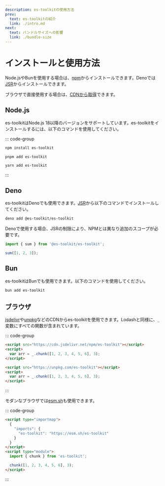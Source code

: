 ```yaml
---
description: es-toolkitの使用方法
prev:
  text: es-toolkitの紹介
  link: ./intro.md
next:
  text: バンドルサイズへの影響
  link: ./bundle-size
---
```


# インストールと使用方法

Node.jsやBunを使用する場合は、[npm](https://npmjs.com/package/es-toolkit)からインストールできます。Denoでは[JSR](https://jsr.io/@es-toolkit/es-toolkit)からインストールできます。

ブラウザで直接使用する場合は、[CDNから取得](#ブラウザ)できます。

## Node.js

es-toolkitはNode.js 18以降のバージョンをサポートしています。es-toolkitをインストールするには、以下のコマンドを使用してください。

::: code-group

```sh [npm]
npm install es-toolkit
```

```sh [pnpm]
pnpm add es-toolkit
```

```sh [yarn]
yarn add es-toolkit
```

:::

## Deno

es-toolkitはDenoでも使用できます。[JSR](https://jsr.io/@es-toolkit/es-toolkit)から以下のコマンドでインストールしてください。

```sh
deno add @es-toolkit/es-toolkit
```

Denoで使用する場合、JSRの制限により、NPMとは異なり追加のスコープが必要です。

```typescript
import { sum } from '@es-toolkit/es-toolkit';

sum([1, 2, 3]);
```

## Bun

es-toolkitはBunでも使用できます。以下のコマンドを使用してください。

```sh
bun add es-toolkit
```

## ブラウザ

[jsdelivr](https://www.jsdelivr.com)や[unpkg](https://unpkg.com)などのCDNからes-toolkitを使用できます。Lodashと同様に、`_`変数にすべての関数が含まれています。

::: code-group

```html [jsdelivr]
<script src="https://cdn.jsdelivr.net/npm/es-toolkit"></script>
<script>
  var arr = _.chunk([1, 2, 3, 4, 5, 6], 3);
</script>
```

```html [unpkg]
<script src="https://unpkg.com/es-toolkit"></script>
<script>
  var arr = _.chunk([1, 2, 3, 4, 5, 6], 3);
</script>
```

:::

モダンなブラウザでは[esm.sh](https://esm.sh)も使用できます。

::: code-group

```html [esm.sh]
<script type="importmap">
  {
    "imports": {
      "es-toolkit": "https://esm.sh/es-toolkit"
    }
  }
</script>
<script type="module">
  import { chunk } from 'es-toolkit';

  chunk([1, 2, 3, 4, 5, 6], 3);
</script>
```

:::
